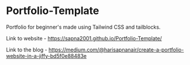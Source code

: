 # Portfolio-Template
Portfolio for beginner's made using Tailwind CSS and tailblocks.

Link to website - https://sapna2001.github.io/Portfolio-Template/

Link to the blog - https://medium.com/@harisapnanair/create-a-portfolio-website-in-a-jiffy-bd5f0e88483e
